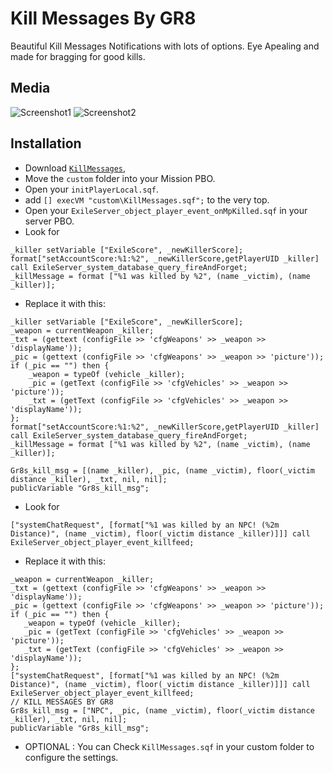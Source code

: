 Kill Messages By GR8
=============

Beautiful Kill Messages Notifications with lots of options. Eye Apealing and made for bragging for good kills.

Media
--------------------------
![Screenshot1](http://i.imgur.com/YCNRjiH.jpg)
![Screenshot2](http://i.imgur.com/V91ZeBu.jpg)

Installation
--------------------------

* Download [`KillMessages`](https://github.com/Gr8z/ExileMod-KillMessages/archive/master.zip),
* Move the `custom` folder into your Mission PBO.
* Open your `initPlayerLocal.sqf`.
* add `[] execVM "custom\KillMessages.sqf";` to the very top.
* Open your `ExileServer_object_player_event_onMpKilled.sqf` in your server PBO.
* Look for 
```
_killer setVariable ["ExileScore", _newKillerScore];
format["setAccountScore:%1:%2", _newKillerScore,getPlayerUID _killer] call ExileServer_system_database_query_fireAndForget;
_killMessage = format ["%1 was killed by %2", (name _victim), (name _killer)];
```
* Replace it with this:
```
_killer setVariable ["ExileScore", _newKillerScore];
_weapon = currentWeapon _killer;
_txt = (gettext (configFile >> 'cfgWeapons' >> _weapon >> 'displayName'));
_pic = (gettext (configFile >> 'cfgWeapons' >> _weapon >> 'picture'));
if (_pic == "") then {
	_weapon = typeOf (vehicle _killer);
	_pic = (getText (configFile >> 'cfgVehicles' >> _weapon >> 'picture'));
	_txt = (getText (configFile >> 'cfgVehicles' >> _weapon >> 'displayName'));
};
format["setAccountScore:%1:%2", _newKillerScore,getPlayerUID _killer] call ExileServer_system_database_query_fireAndForget;
_killMessage = format ["%1 was killed by %2", (name _victim), (name _killer)];

Gr8s_kill_msg = [(name _killer), _pic, (name _victim), floor(_victim distance _killer), _txt, nil, nil];
publicVariable "Gr8s_kill_msg";
```
* Look for 
```
["systemChatRequest", [format["%1 was killed by an NPC! (%2m Distance)", (name _victim), floor(_victim distance _killer)]]] call ExileServer_object_player_event_killfeed;
```
* Replace it with this:
```
_weapon = currentWeapon _killer;
_txt = (gettext (configFile >> 'cfgWeapons' >> _weapon >> 'displayName'));
_pic = (gettext (configFile >> 'cfgWeapons' >> _weapon >> 'picture'));
if (_pic == "") then {
   _weapon = typeOf (vehicle _killer);
   _pic = (getText (configFile >> 'cfgVehicles' >> _weapon >> 'picture'));
   _txt = (getText (configFile >> 'cfgVehicles' >> _weapon >> 'displayName'));
};
["systemChatRequest", [format["%1 was killed by an NPC! (%2m Distance)", (name _victim), floor(_victim distance _killer)]]] call ExileServer_object_player_event_killfeed;
// KILL MESSAGES BY GR8
Gr8s_kill_msg = ["NPC", _pic, (name _victim), floor(_victim distance _killer), _txt, nil, nil];
publicVariable "Gr8s_kill_msg";	
```

* OPTIONAL : You can Check `KillMessages.sqf` in your custom folder to configure the settings.